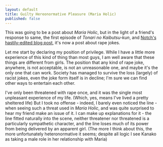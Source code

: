 ```yaml
---
layout: default
title: Guilty Hereonormative Pleasure (Maria Holic)
published: false
---
```


This was going to be a post about *Maria Holic*, but in the light of a friend's response to same, the first episode of *Tonari no Kaibutsu-kun*, and [Notch's hastily-edited blog post](http://notch.tumblr.com/post/32726020631/john-callaham-dont-be-a-goat-murderer), it's now a post about rape jokes.

Let me start by declaring my position of privilege. While I have a little more experience of this kind of thing than most guys, I am well aware that these things are different from girls. The position that any kind of rape joke, anywhere, is not acceptable, is not an unreasonable one, and maybe it's the only one that can work. Society has managed to survive the loss (largely) of racist jokes, even the joke form itself is in decline; I'm sure we can find other ways to entertain each other.

I've only been threatened with rape once, and it was the single most unpleasant experience of my life. (Which, yes, means I've lived a pretty sheltered life) But I took no offense - indeed, I barely even noticed the line - when seeing such a threat used in *Maria Holic*, and was quite surprised to hear my friend make an issue of it. I can make up explanations for it - the line fitted naturally into the scene, neither threatener nor threatened is a particularly sympathetic character, and the line loses much of its power from being delivered by an apparent girl. (The more I think about this, the more unfortunately heteronormative it seems; despite all logic I see Kanako as taking a male role in her relationship with Maria)